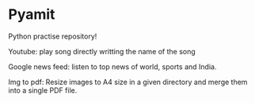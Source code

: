 # Pyamit
Python practise repository!


Youtube: play song directly writting the name of the song

Google news feed: listen to top news of world, sports and India.

Img to pdf: Resize images to A4 size in a given directory and merge them into a single PDF file.
